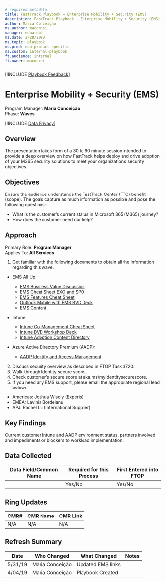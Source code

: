 ```yaml
---
# required metadata
title: FastTrack Playbook – Enterprise Mobility + Security (EMS)
description: FastTrack Playbook - Enterprise Mobility + Security (EMS) Overview
author: Maria Conceição
ms.author: maconcei
manager: eduardod
ms.date: 2/28/2020
ms.topic: playbook
ms.prod: non-product-specific
ms.custom: internal-playbook
ft.audience: internal
ft.owner: maconcei
---
```

[!INCLUDE [Playbook Feedback](./includes/questions-feedback.md)]

# Enterprise Mobility + Security (EMS)

Program Manager: **Maria Conceição**  
Phase: **Waves**

[!INCLUDE [Data Privacy](./includes/playbook-data-privacy.md)] 

## Overview
The presentation takes form of a 30 to 60 minute session intended to provide a deep overview on how FastTrack helps deploy and drive adoption of your M365 security solutions to meet your organization’s security objectives.

## Objectives
Ensure the audience understands the FastTrack Center (FTC) benefit (scope). The goals capture as much information as possible and pose the following questions:

  - What is the customer’s current status in Microsoft 365 (M365) journey?
  - How does the customer need our help?

## Approach
Primary Role: **Program Manager**  
Applies To: **All Services**

1. Get familiar with the following documents to obtain all the information regarding this wave. 

 - EMS All Up:
    - [EMS Business Value Discussion](https://aka.ms/AA75mha)
    - [EMS Cheat Sheet EXO and SPO](https://microsoft.sharepoint.com/teams/ftccm/FTOP/EM%2BS/FM%20Reference%20Material/EMS%20Cheat%20Sheet%20EXO%20and%20SPO.pptx?d=w9081ccab06244732a35202e9809597d0)
    - [EMS Features Cheat Sheet](https://microsoft.sharepoint.com/teams/ftccm/FTOP/EM%2BS/FM%20Reference%20Material/EMS%20Features%20Cheat%20Sheet.pptx?d=wbbe7040ee9ee4eb1b72ef59d4e90fa87)
    - [Outlook Mobile with EMS BVD Deck](https://microsoft.sharepoint.com/:p:/r/sites/Infopedia_G03KC/_layouts/15/WopiFrame.aspx?sourcedoc=%7B1fa8ccd8-0f8e-4c49-b496-cb57196d265e%7D&action=default&DefaultItemOpen=1)
    - [EMS Content](https://microsoft.sharepoint.com/teams/ftccm/FTC%20Documents/Forms/All%20Documents.aspx?RootFolder=%2Fteams%2Fftccm%2FFTC%20Documents%2FGateway%2FReEngagement%2FEMS&FolderCTID=0x0120001D298DCAA9AD5645A071A596E6330E75&View=%7B4B820296%2D2343%2D4D15%2DA794%2D82ED8AA64983%7D)

 - Intune: 
    - [Intune Co-Management Cheat Sheet](https://microsoft.sharepoint.com/teams/ftccm/FTOP/EM%2BS/FM%20Reference%20Material/Co_Mgmt_CheatSheet.pptx?d=w4cbb1c9bb9ed47428de738a9368aed50)
    - [Intune BVD Workshop Deck](https://microsoft.sharepoint.com/teams/ftccm/FTOP/Forms/AllItems.aspx?RootFolder=/teams/ftccm/FTOP/Localized/MicrosoftIntune&FolderCTID=0x012000904F5E794E882F4D94FA3B0142FA461C)
    - [Intune Adoption Content Directory](https://microsoft.sharepoint.com/teams/ftccm/FTOP/EM%2BS/FM%20Reference%20Material/Intune%20Adoption%20Content%20Directory.xlsx?d=w5e2eab8f606c4bd1b07242d1f5fa4831)

 - Azure Active Directory Premium (AADP):
    - [AADP Identify and Access Management](https://microsoft.sharepoint.com/teams/ftccm/FTOP/Forms/AllItems.aspx?RootFolder=%2Fteams%2Fftccm%2FFTOP%2FLocalized%2FOneAdoptionWizard%2FScenario%5FAADP%5FIdentityAndAccessManagement&FolderCTID=0x012000904F5E794E882F4D94FA3B0142FA461C)

2. Discuss security overview as described in FTOP Task 3720.
3. Walk-through Identity secure score.
4. Check customer’s secure score at aka.ms/myidentitysecurescore.
5. If you need any EMS support, please email the appropriate regional lead below:
 - Americas: Joshua Wisely (Experis)
 - EMEA: Lavinia Bordeianu
 - APJ: Rachel Lu (International Supplier)

## Key Findings
Current customer Intune and AADP environment status, partners involved and impediments or blockers to workload implementation.

## Data Collected

| Data Field/Common Name | Required for this Process | First Entered into FTOP |
| ---------------------- | ------------------------- | ----------------------- |
|                        | Yes/No                    | Yes/No                  |

## Ring Updates

| CMR# | CMR Name | CMR Link |
| ----- | -------- | --------|
| N/A  | N/A      | N/A      |

## Refresh Summary

| Date    | Who Changed     | What Changed     | Notes |
| ------- | --------------- | ---------------- | ----- |
| 5/31/19 | Maria Conceição | Updated EMS links|       
| 4/04/19 | Maria Conceição | Playbook Created |       
